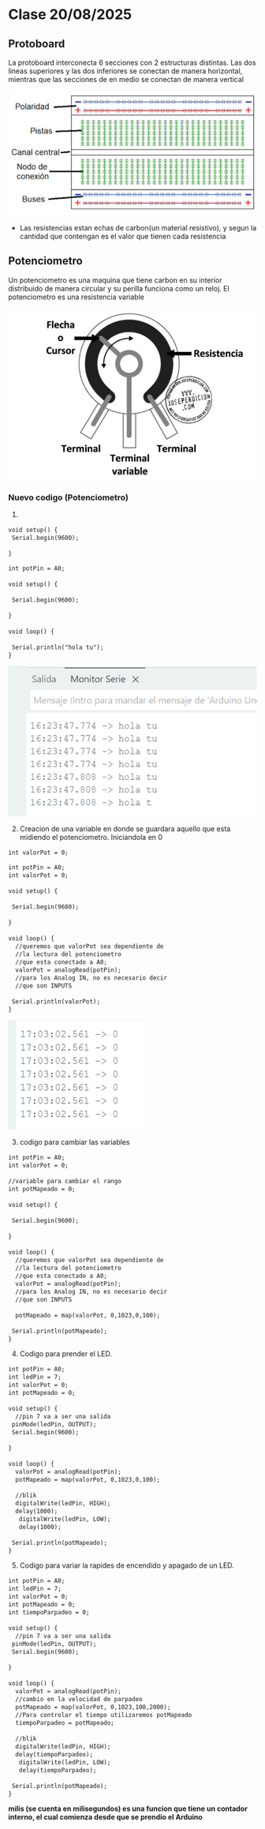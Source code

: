 # **Clase 20/08/2025** 

## Protoboard 

La protoboard interconecta 6 secciones con 2 estructuras distintas. Las dos lineas superiores y las dos inferiores se conectan de manera horizontal, mientras que las secciones de en medio se conectan de manera vertical 

![Protoboard](https://github.com/emilianojc/bit-cora-Emiliano-/blob/main/Clase04/Clase04/Protoboard%20y%20sus%20partes.png)


* Las resistencias estan echas de carbon(un material resistivo), y segun la cantidad que contengan es el valor que tienen cada resistencia 

## Potenciometro 

Un potenciometro es una maquina que tiene carbon en su interior distribuido de manera circular y su perilla funciona como un reloj. 
El potenciometro es una resistencia variable 

![Potenciometro](https://github.com/emilianojc/bit-cora-Emiliano-/blob/main/Clase04/Clase04/Potenciometro.jpg)

### **Nuevo codigo (Potenciometro)**

1. 

```
void setup() {
 Serial.begin(9600);

}
```

```
int potPin = A0;

void setup() {

 Serial.begin(9600);

}

void loop() {

 Serial.println("hola tu");
}
```

![HolaTuprimer codigo](https://github.com/emilianojc/bit-cora-Emiliano-/blob/main/Clase04/Clase04/HolaTuprimer%20codigo.png)

2. Creacion de una variable en donde se guardara aquello que esta midiendo el potenciometro. 
Iniciandola en 0 

```
int valorPot = 0; 
```

```
int potPin = A0;
int valorPot = 0;

void setup() {

 Serial.begin(9600);

}

void loop() {
  //queremos que valorPot sea dependiente de 
  //la lectura del potenciometro
  //que esta conectado a A0;
  valorPot = analogRead(potPin);
  //para los Analog IN, no es necesario decir 
  //que son INPUTS

 Serial.println(valorPot);
}
```

![Consola primer codigo](https://github.com/emilianojc/bit-cora-Emiliano-/blob/main/Clase04/Clase04/Nomeros%20potenciometroPrimer%20codigo.png)

3. codigo para cambiar las variables 

```
int potPin = A0;
int valorPot = 0;

//variable para cambiar el rango
int potMapeado = 0;

void setup() {

 Serial.begin(9600);

}

void loop() {
  //queremos que valorPot sea dependiente de 
  //la lectura del potenciometro
  //que esta conectado a A0;
  valorPot = analogRead(potPin);
  //para los Analog IN, no es necesario decir 
  //que son INPUTS

  potMapeado = map(valorPot, 0,1023,0,100);

 Serial.println(potMapeado);
}
```

4. Codigo para prender el LED.

```
int potPin = A0;
int ledPin = 7;
int valorPot = 0;
int potMapeado = 0;

void setup() {
  //pin 7 va a ser una salida 
 pinMode(ledPin, OUTPUT);
 Serial.begin(9600);

}

void loop() {
  valorPot = analogRead(potPin);
  potMapeado = map(valorPot, 0,1023,0,100);
  
  //blik
  digitalWrite(ledPin, HIGH);
  delay(1000);
   digitalWrite(ledPin, LOW);
   delay(1000);

 Serial.println(potMapeado);
}
```

5. Codigo para variar la rapides de encendido y apagado de un LED.

```
int potPin = A0;
int ledPin = 7;
int valorPot = 0;
int potMapeado = 0;
int tiempoParpadeo = 0;

void setup() {
  //pin 7 va a ser una salida 
 pinMode(ledPin, OUTPUT);
 Serial.begin(9600);

}

void loop() {
  valorPot = analogRead(potPin);
  //cambio en la velocidad de parpadeo 
  potMapeado = map(valorPot, 0,1023,100,2000);
  //Para controlar el tiempo utilizaremos potMapeado
  tiempoParpadeo = potMapeado;
  
  //blik
  digitalWrite(ledPin, HIGH);
  delay(tiempoParpadeo);
   digitalWrite(ledPin, LOW);
   delay(tiempoParpadeo);

 Serial.println(potMapeado);
}
```

**milis (se cuenta en milisegundos) es una funcion que tiene un contador interno, el cual comienza desde que se prendio el Arduino**

